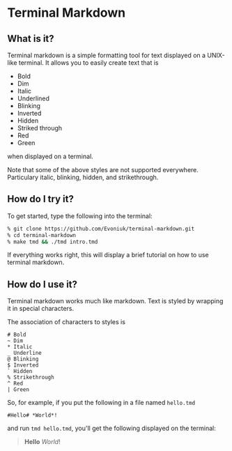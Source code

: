 # Terminal Markdown

## What is it?

Terminal markdown is a simple formatting tool for text displayed on a UNIX-like terminal. It allows you to easily create text that is

- Bold
- Dim
- Italic
- Underlined
- Blinking
- Inverted
- Hidden
- Striked through
- Red
- Green

when displayed on a terminal.

Note that some of the above styles are not supported everywhere. Particulary italic, blinking, hidden, and strikethrough.

## How do I try it?

To get started, type the following into the terminal:

```zsh
% git clone https://github.com/Evoniuk/terminal-markdown.git
% cd terminal-markdown
% make tmd && ./tmd intro.tmd
```

If everything works right, this will display a brief tutorial on how to use terminal markdown.

## How do I use it?

Terminal markdown works much like markdown. Text is styled by wrapping it in special characters.

The association of characters to styles is

```
# Bold
~ Dim
* Italic
_ Underline
@ Blinking
$ Inverted
` Hidden
% Strikethrough
^ Red
| Green
```

So, for example, if you put the following in a file named `hello.tmd`

```
#Hello# *World*!
```

and run `tmd hello.tmd`, you'll get the following displayed on the terminal:

> **Hello** *World*!
